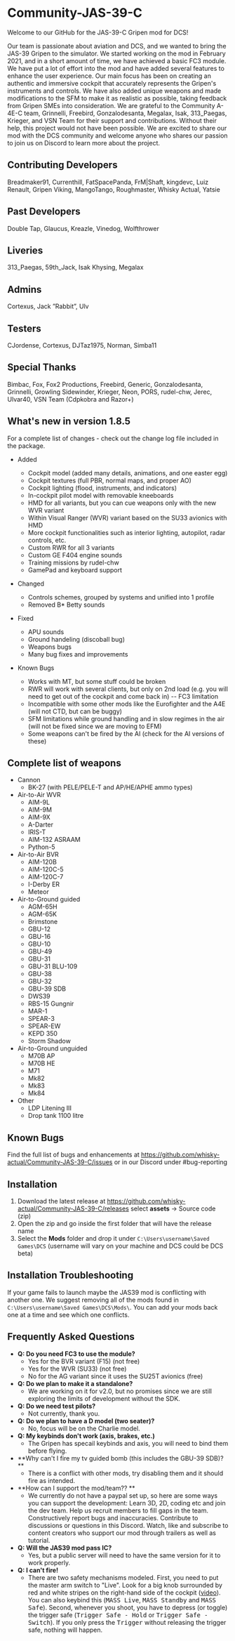 # Community-JAS-39-C
Welcome to our GitHub for the JAS-39-C Gripen mod for DCS!

Our team is passionate about aviation and DCS, and we wanted to bring the JAS-39 Gripen to the simulator. We started working on the mod in February 2021, and in a short amount of time, we have achieved a basic FC3 module. We have put a lot of effort into the mod and have added several features to enhance the user experience. Our main focus has been on creating an authentic and immersive cockpit that accurately represents the Gripen's instruments and controls. We have also added unique weapons and made modifications to the SFM to make it as realistic as possible, taking feedback from Gripen SMEs into consideration. We are grateful to the Community A-4E-C team, Grinnelli, Freebird, Gonzalodesanta, Megalax, Isak, 313_Paegas, Krieger, and VSN Team for their support and contributions. Without their help, this project would not have been possible. We are excited to share our mod with the DCS community and welcome anyone who shares our passion to join us on Discord to learn more about the project.

## Contributing Developers

Breadmaker91, Currenthill, FatSpacePanda, FrM|Shaft, kingdevc, Luiz Renault, Gripen Viking, MangoTango, Roughmaster, Whisky Actual, Yatsie

## Past Developers
Double Tap, Glaucus, Kreazle, Vinedog, Wolfthrower

## Liveries

313_Paegas, 59th_Jack, Isak Khysing, Megalax

## Admins

Cortexus, Jack ”Rabbit”, Ulv

## Testers

CJordense, Cortexus, DJTaz1975, Norman, Simba11

## Special Thanks

Bimbac, Fox, Fox2 Productions, Freebird, Generic, Gonzalodesanta, Grinnelli, Growling Sidewinder, Krieger, Neon, PORS, rudel-chw, Jerec, Ulvar40, VSN Team (Cdpkobra and Razor+)

## What's new in version 1.8.5
For a complete list of changes - check out the change log file included in the package.

- Added
  - Cockpit model (added many details, animations, and one easter egg)
  - Cockpit textures (full PBR, normal maps, and proper AO)
  - Cockpit lighting (flood, instruments, and indicators)
  - In-cockpit pilot model with removable kneeboards
  - HMD for all variants, but you can cue weapons only with the new WVR variant
  - Within Visual Ranger (WVR) variant based on the SU33 avionics with HMD
  - More cockpit functionalities such as interior lighting, autopilot, radar controls, etc.
  - Custom RWR for all 3 variants
  - Custom GE F404 engine sounds
  - Training missions by rudel-chw
  - GamePad and keyboard support

- Changed
  - Controls schemes, grouped by systems and unified into 1 profile
  - Removed B* Betty sounds
  
- Fixed
  - APU sounds
  - Ground handeling (discoball bug)
  - Weapons bugs
  - Many bug fixes and improvements

- Known Bugs
  - Works with MT, but some stuff could be broken
  - RWR will work with several clients, but only on 2nd load (e.g. you will need to get out of the cockpit and come back in) -- FC3 limitation
  - Incompatible with some other mods like the Eurofighter and the A4E (will not CTD, but can be buggy)
  - SFM limitations while ground handling and in slow regimes in the air (will not be fixed since we are moving to EFM) 
  - Some weapons can't be fired by the AI (check for the AI versions of these) 

## Complete list of weapons 
- Cannon
   - BK-27 (with PELE/PELE-T and AP/HE/APHE ammo types)
- Air-to-Air WVR
  - AIM-9L
  - AIM-9M
  - AIM-9X
  - A-Darter
  - IRIS-T
  - AIM-132 ASRAAM
  - Python-5
- Air-to-Air BVR 
  - AIM-120B
  - AIM-120C-5
  - AIM-120C-7
  - I-Derby ER
  - Meteor
- Air-to-Ground guided
  - AGM-65H
  - AGM-65K
  - Brimstone
  - GBU-12
  - GBU-16
  - GBU-10
  - GBU-49
  - GBU-31
  - GBU-31 BLU-109
  - GBU-38
  - GBU-32
  - GBU-39 SDB
  - DWS39
  - RBS-15 Gungnir
  - MAR-1
  - SPEAR-3
  - SPEAR-EW
  - KEPD 350
  - Storm Shadow
- Air-to-Ground unguided
  - M70B AP
  - M70B HE
  - M71
  - Mk82
  - Mk83
  - Mk84
- Other
  - LDP Litening III
  - Drop tank 1100 litre

## Known Bugs

Find the full list of bugs and enhancements at https://github.com/whisky-actual/Community-JAS-39-C/issues or in our Discord under #bug-reporting

## Installation

1) Download the latest release at https://github.com/whisky-actual/Community-JAS-39-C/releases select **assets** -> Source code (zip)
2) Open the zip and go inside the first folder that will have the release name
3) Select the **Mods** folder and drop it under `C:\Users\username\Saved Games\DCS` (username will vary on your machine and DCS could be DCS beta)

## Installation Troubleshooting

If your game fails to launch maybe the JAS39 mod is conflicting with another one. We suggest removing all of the mods found in `C:\Users\username\Saved Games\DCS\Mods\`. You can add your mods back one at a time and see which one conflicts.

## Frequently Asked Questions
- **Q: Do you need FC3 to use the module?**
  - Yes for the BVR variant (F15) (not free)
  - Yes for the WVR (SU33) (not free)
  - No for the AG variant since it uses the SU25T avionics (free)
- **Q: Do we plan to make it a standalone?**
  - We are working on it for v2.0, but no promises since we are still exploring the limits of development without the SDK.
- **Q: Do we need test pilots?**
  - Not currently, thank you.
- **Q: Do we plan to have a D model (two seater)?**
  - No, focus will be on the Charlie model.
- **Q: My keybinds don't work (axis, brakes, etc.)**
  - The Gripen has specail keybinds and axis, you will need to bind them before flying.
- **Why can't I fire my tv guided bomb (this includes the GBU-39 SDB)? **
  - There is a conflict with other mods, try disabling them and it should fire as intended.
- **How can I support the mod/team?? **
  - We currently do not have a paypal set up, so here are some ways you can support the development:
    Learn 3D, 2D, coding etc and join the dev team. Help us recruit members to fill gaps in the team. Constructively report bugs and inaccuracies. Contribute to discussions or questions in this Discord. Watch, like and subscribe to content creators who support our mod through trailers as well as tutorial. 
- **Q: Will the JAS39 mod pass IC?**
  - Yes, but a public server will need to have the same version for it to work properly.
- **Q: I can't fire!**
  - There are two safety mechanisms modeled. First, you need to put the master arm switch to "Live". Look for a big knob surrounded by red and white stripes on the right-hand side of the cockpit ([video](https://youtu.be/uRtXBdGcmMY?t=945)). You can also keybind this (<kbd>MASS Live</kbd>, <kbd>MASS Standby</kbd> and <kbd>MASS Safe</kbd>). Second, whenever you shoot, you have to depress (or toggle) the trigger safe (<kbd>Trigger Safe - Hold</kbd> or <kbd>Trigger Safe - Switch</kbd>). If you only press the <kbd>Trigger</kbd> without releasing the trigger safe, nothing will happen.